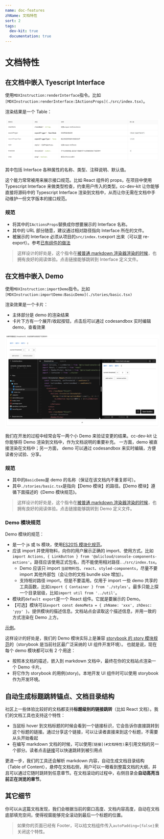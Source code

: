 ```yaml
---
name: doc-features
zhName: 文档特性
sort: 2
tags:
  dev-kit: true
  documentation: true
---
```


# 文档特性

## 在文档中嵌入 Tyescript Interface

使用`MDXInstruction:renderInterface`指令。比如`[MDXInstruction:renderInterface:IActionsProps](./src/index.tsx)`。

渲染结果是一个 Table：

![interface](./assets/interface.png 'TS interface嵌入结果')

其中包括 Interface 各种属性的名称、类型、注释说明、默认值。

这个能力常常被用来展示接口规范。比如 React 组件的 props，在项目中使用 Typescript Interface 来做类型检查，约束用户传入的类型。cc-dev-kit 让你能够直接将源码中的 Typescript Interface 渲染到文档中，从而让你无需在文档中手动维护一份文字版本的接口规范。

### 规范

- 将其中的`IActionsProps`替换成你想要展示的 Interface 名称。
- 其中的 URL 部分随意，建议通过相对路径指向 Interface 所在的文件。
- 被展示的 Interface 必须从项目的`src/index.ts`export 出来（可以是 re-export）。参考[已有组件的做法](https://github.com/aliyun/alibabacloud-console-components/blob/master/packages/rc-actions/src/index.tsx)

> 这样设计的好处是，这个指令在[被普通 markdown 渲染器渲染的时候](https://github.com/aliyun/alibabacloud-console-components/tree/master/packages/rc-actions)，也拥有良好的阅读体验。点击链接能够跳转到 Interface 定义文件。

## 在文档中嵌入 Demo

使用`MDXInstruction:importDemo`指令。比如`[MDXInstruction:importDemo:BasicDemo](./stories/basic.tsx)`

渲染效果是一个卡片：

- 主体部分是 demo 的渲染结果
- 卡片下方有一个展开/收起按钮，点击后可以通过 codesandbox 实时编辑 demo，查看效果

![demo](./assets/demo.png 'Demo嵌入结果')

我们在开发的过程中经常会写一两个小 Demo 来验证变更的结果。cc-dev-kit 让你能够将 Demo 渲染到文档中，作为文档说明的重要补充。
一方面，demo 被直接渲染在文档中；另一方面， demo 可以通过 codesandbox 来实时编辑，方便读者分试验、分享。

### 规范

- 其中的`BasicDemo`是 demo 的名称（保证在该文档内不重复即可）。
- 其中`./stories/basic.tsx`是指向【Demo 模块】的路径。【Demo 模块】遵循下面描述的《Demo 模块规范》。

> 这样设计的好处是，这个指令在[被普通 markdown 渲染器渲染的时候](https://github.com/aliyun/alibabacloud-console-components/tree/master/packages/rc-actions)，也拥有良好的阅读体验。点击链接能够跳转到 Demo 定义文件。

### Demo 模块规范

Demo 模块的规范：

- 是一个 js 或 ts 模块，使用[ES2015 模块化规范](https://developer.mozilla.org/en-US/docs/Web/JavaScript/Reference/Statements/import)。
- 应该 import 并使用物料，向你的用户展示正确的 import、使用方式。比如`import Actions, { LinkButton } from '@alicloud/console-components-actions'`。路径应该使用正式包名，而不能使用相对路径`../src/index.tsx`。
  - Demo 应该只 import `当前物料包`、`react`、`styled-components`，尽量不要 import 其他外部包（会让你的文档 bundle size 增加）。
  - 支持相对路径 import，但是不要滥用。仅用于 import 一些 demo 共享的工具函数，比如`import { Container } from './styles'`。最多只能上探一个目录层级，比如`import util from '../util'`。
- 模块的`default export`是一个 React 组件。它就是要展示的 Demo。
- 【可选】模块可以`export const demoMeta = { zhName: 'xxx', zhDesc: 'yyy' }`。提供模块的描述信息。文档站点会读取这个描述信息，并用一致的方式渲染在 Demo 上方。

[示例](https://github.com/aliyun/alibabacloud-console-components/blob/master/packages/rc-actions/stories/basic.tsx)。

这样设计的好处是，我们的 Demo 模块实际上是兼容 [storybook 的 story 模块规范](https://storybook.js.org/docs/formats/storiesof-api/)的（storybook 是当前社区最广泛采纳的 UI 组件开发环境）。
也就是说，现在每个 demo 模块都可以有 2 个用途：

- 按照本文档的描述，嵌入到 markdown 文档中，最终在你的文档站点渲染一个 Demo 卡片。
- 将它作为 storybook 的用例(story)。本地开发 UI 组件时可以使用 storybook 作为开发环境。

## 自动生成标题跳转锚点、文档目录结构

社区上一些体验比较好的文档都支持**标题级别的链接跳转**（比如 React 文档）。我们的文档工具也支持这个特性：

- 当鼠标 hover 到文档标题的时候会看到一个链接标识，它会告诉你直接跳转到这个标题的链接。通过分享这个链接，可以让读者直接来到这个标题，不需要从头开始看起
- 在编写 markdown 文档的时候，可以使用`[链接](#文档特性)`来引用文档的另一个部分。读者点击[链接](#文档特性)可以快速跳转到被引用点

更进一步，我们的工具还会解析 markdown 内容，自动生成文档目录结构（Table of Content），悬停在文档右侧，用户可以一眼看到整篇文档的大纲，并且可以通过它随时跳转到任意章节。在文档滚动的过程中，右侧目录会**自动高亮当前正在浏览的章节**。

## 其它细节

你可以从这篇文档发现，我们会根据当前的窗口高度、文档内容高度，自动在文档底部填充空间，使得视窗能够完全滚动到最后一个标题的位置。

> 如果你的页面已经有 Footer，可以给文档组件传入`autoPadding={false}`来关闭这个特性。
